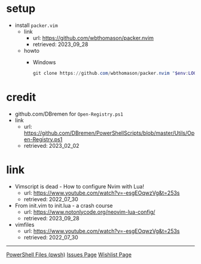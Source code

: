 # setup
- install ``packer.vim``
  - link
    - url: https://github.com/wbthomason/packer.nvim
    - retrieved: 2023_09_28
  - howto
    - Windows

      ```powershell
      git clone https://github.com/wbthomason/packer.nvim "$env:LOCALAPPDATA\nvim-data\site\pack\packer\start\packer.nvim"
      ```

# credit
- github.com/DBremen for ``Open-Registry.ps1``
- link
  - url: https://github.com/DBremen/PowerShellScripts/blob/master/Utils/Open-Registry.ps1
  - retrieved: 2023_02_02

# link
- Vimscript is dead - How to configure Nvim with Lua!
  - url: https://www.youtube.com/watch?v=-esgEOqwzVg&t=253s
  - retrieved: 2022_07_30
- From init.vim to init.lua - a crash course
  - url: https://www.notonlycode.org/neovim-lua-config/
  - retrieved: 2023_09_28
- vimfiles
  - url: <https://www.youtube.com/watch?v=-esgEOqwzVg&t=253s>
  - retrieved: 2022_07_30

---
[PowerShell Files (pwsh)](./pwsh/readme.md)
[Issues Page](./doc/issue.md)
[Wishlist Page](./doc/wish.md)
